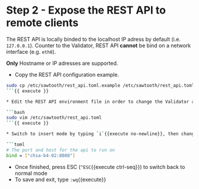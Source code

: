 # Step 2 - Expose the REST API to remote clients

The REST API is locally binded to the localhost IP adress by default (i.e. `127.0.0.1`).
Counter to the Validator, REST API **cannot** be bind on a network interface (e.g. `eth0`).

**Only** Hostname or IP adresses are supported.

* Copy the REST API configuration example.

```bash
sudo cp /etc/sawtooth/rest_api.toml.example /etc/sawtooth/rest_api.toml
```{{ execute }}

* Edit the REST API environment file in order to change the Validator address.

```bash
sudo vim /etc/sawtooth/rest_api.toml
```{{ execute }}

* Switch to insert mode by typing `i`{{execute no-newline}}, then change the `bind` address as described below.

```toml
# The port and host for the api to run on
bind = ["chsa-b4-02:8008"]
```

* Once finished, press ESC (`^ESC`{{execute ctrl-seq}}) to switch back to normal mode
* To save and exit, type `:wq`{{execute}}
